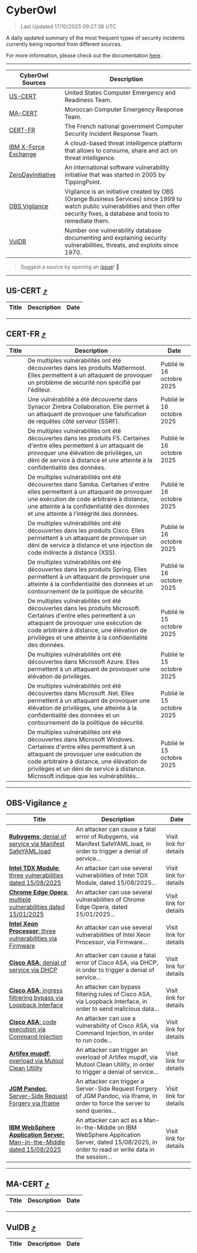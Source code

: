 
 <div id='top'></div>

# CyberOwl

 > Last Updated 17/10/2025 09:27:38 UTC
 
 A daily updated summary of the most frequent types of security incidents currently being reported from different sources.
 
 For more information, please check out the documentation [here](./docs/README.md).
 
 ---
 |CyberOwl Sources|Description|
 |---|---|
 |[US-CERT](#us-cert-arrow_heading_up)|United States Computer Emergency and Readiness Team.|
 |[MA-CERT](#ma-cert-arrow_heading_up)|Moroccan Computer Emergency Response Team.|
 |[CERT-FR](#cert-fr-arrow_heading_up)|The French national government Computer Security Incident Response Team.|
 |[IBM X-Force Exchange](#ibmcloud-arrow_heading_up)|A cloud-based threat intelligence platform that allows to consume, share and act on threat intelligence.|
 |[ZeroDayInitiative](#zerodayinitiative-arrow_heading_up)|An international software vulnerability initiative that was started in 2005 by TippingPoint.|
 |[OBS Vigilance](#obs-vigilance-arrow_heading_up)|Vigilance is an initiative created by OBS (Orange Business Services) since 1999 to watch public vulnerabilities and then offer security fixes, a database and tools to remediate them.|
 |[VulDB](#vuldb-arrow_heading_up)|Number one vulnerability database documenting and explaining security vulnerabilities, threats, and exploits since 1970.|
 
 > Suggest a source by opening an [issue](https://github.com/karimhabush/cyberowl/issues)! :raised_hands:
 ---

## US-CERT [:arrow_heading_up:](#cyberowl)

 |Title|Description|Date|
 |---|---|---|
 
 ---

## CERT-FR [:arrow_heading_up:](#cyberowl)

 |Title|Description|Date|
 |---|---|---|
 |[](https://www.cert.ssi.gouv.fr/avis/CERTFR-2025-AVI-0888/)|De multiples vulnérabilités ont été découvertes dans les produits Mattermost. Elles permettent à un attaquant de provoquer un problème de sécurité non spécifié par l'éditeur.|Publié le 16 octobre 2025|
 |[](https://www.cert.ssi.gouv.fr/avis/CERTFR-2025-AVI-0887/)|Une vulnérabilité a été découverte dans Synacor Zimbra Collaboration. Elle permet à un attaquant de provoquer une falsification de requêtes côté serveur (SSRF).|Publié le 16 octobre 2025|
 |[](https://www.cert.ssi.gouv.fr/avis/CERTFR-2025-AVI-0886/)|De multiples vulnérabilités ont été découvertes dans les produits F5. Certaines d'entre elles permettent à un attaquant de provoquer une élévation de privilèges, un déni de service à distance et une atteinte à la confidentialité des données.|Publié le 16 octobre 2025|
 |[](https://www.cert.ssi.gouv.fr/avis/CERTFR-2025-AVI-0885/)|De multiples vulnérabilités ont été découvertes dans Samba. Certaines d'entre elles permettent à un attaquant de provoquer une exécution de code arbitraire à distance, une atteinte à la confidentialité des données et une atteinte à l'intégrité des données.|Publié le 16 octobre 2025|
 |[](https://www.cert.ssi.gouv.fr/avis/CERTFR-2025-AVI-0884/)|De multiples vulnérabilités ont été découvertes dans les produits Cisco. Elles permettent à un attaquant de provoquer un déni de service à distance et une injection de code indirecte à distance (XSS).|Publié le 16 octobre 2025|
 |[](https://www.cert.ssi.gouv.fr/avis/CERTFR-2025-AVI-0883/)|De multiples vulnérabilités ont été découvertes dans les produits Spring. Elles permettent à un attaquant de provoquer une atteinte à la confidentialité des données et un contournement de la politique de sécurité.|Publié le 16 octobre 2025|
 |[](https://www.cert.ssi.gouv.fr/avis/CERTFR-2025-AVI-0882/)|De multiples vulnérabilités ont été découvertes dans les produits Microsoft. Certaines d'entre elles permettent à un attaquant de provoquer une exécution de code arbitraire à distance, une élévation de privilèges et une atteinte à la confidentialité des données.|Publié le 15 octobre 2025|
 |[](https://www.cert.ssi.gouv.fr/avis/CERTFR-2025-AVI-0881/)|De multiples vulnérabilités ont été découvertes dans Microsoft Azure. Elles permettent à un attaquant de provoquer une élévation de privilèges.|Publié le 15 octobre 2025|
 |[](https://www.cert.ssi.gouv.fr/avis/CERTFR-2025-AVI-0880/)|De multiples vulnérabilités ont été découvertes dans Microsoft .Net. Elles permettent à un attaquant de provoquer une élévation de privilèges, une atteinte à la confidentialité des données et un contournement de la politique de sécurité.|Publié le 15 octobre 2025|
 |[](https://www.cert.ssi.gouv.fr/avis/CERTFR-2025-AVI-0879/)|De multiples vulnérabilités ont été découvertes dans Microsoft Windows. Certaines d'entre elles permettent à un attaquant de provoquer une exécution de code arbitraire à distance, une élévation de privilèges et un déni de service à distance. Microsoft indique que les vulnérabilités...|Publié le 15 octobre 2025|
 
 ---

## OBS-Vigilance [:arrow_heading_up:](#cyberowl)

 |Title|Description|Date|
 |---|---|---|
 |[<a href="https://vigilance.fr/vulnerability/Rubygems-denial-of-service-via-Manifest-SafeYAML-load-48020" class="noirorange"><b>Rubygems</b>: denial of service via Manifest SafeYAML.load</a>](https://vigilance.fr/vulnerability/Rubygems-denial-of-service-via-Manifest-SafeYAML-load-48020)|An attacker can cause a fatal error of Rubygems, via Manifest SafeYAML.load, in order to trigger a denial of service...|Visit link for details|
 |[<a href="https://vigilance.fr/vulnerability/Intel-TDX-Module-three-vulnerabilities-dated-15-08-2025-48019" class="noirorange"><b>Intel TDX Module</b>: three vulnerabilities dated 15/08/2025</a>](https://vigilance.fr/vulnerability/Intel-TDX-Module-three-vulnerabilities-dated-15-08-2025-48019)|An attacker can use several vulnerabilities of Intel TDX Module, dated 15/08/2025...|Visit link for details|
 |[<a href="https://vigilance.fr/vulnerability/Chrome-Edge-Opera-multiple-vulnerabilities-dated-15-01-2025-46107" class="noirorange"><b>Chrome  Edge  Opera</b>: multiple vulnerabilities dated 15/01/2025</a>](https://vigilance.fr/vulnerability/Chrome-Edge-Opera-multiple-vulnerabilities-dated-15-01-2025-46107)|An attacker can use several vulnerabilities of Chrome  Edge  Opera, dated 15/01/2025...|Visit link for details|
 |[<a href="https://vigilance.fr/vulnerability/Intel-Xeon-Processor-three-vulnerabilities-via-Firmware-48018" class="noirorange"><b>Intel Xeon Processor</b>: three vulnerabilities via Firmware</a>](https://vigilance.fr/vulnerability/Intel-Xeon-Processor-three-vulnerabilities-via-Firmware-48018)|An attacker can use several vulnerabilities of Intel Xeon Processor, via Firmware...|Visit link for details|
 |[<a href="https://vigilance.fr/vulnerability/Cisco-ASA-denial-of-service-via-DHCP-48017" class="noirorange"><b>Cisco ASA</b>: denial of service via DHCP</a>](https://vigilance.fr/vulnerability/Cisco-ASA-denial-of-service-via-DHCP-48017)|An attacker can cause a fatal error of Cisco ASA, via DHCP, in order to trigger a denial of service...|Visit link for details|
 |[<a href="https://vigilance.fr/vulnerability/Cisco-ASA-ingress-filtrering-bypass-via-Loopback-Interface-48016" class="noirorange"><b>Cisco ASA</b>: ingress filtrering bypass via Loopback Interface</a>](https://vigilance.fr/vulnerability/Cisco-ASA-ingress-filtrering-bypass-via-Loopback-Interface-48016)|An attacker can bypass filtering rules of Cisco ASA, via Loopback Interface, in order to send malicious data...|Visit link for details|
 |[<a href="https://vigilance.fr/vulnerability/Cisco-ASA-code-execution-via-Command-Injection-48015" class="noirorange"><b>Cisco ASA</b>: code execution via Command Injection</a>](https://vigilance.fr/vulnerability/Cisco-ASA-code-execution-via-Command-Injection-48015)|An attacker can use a vulnerability of Cisco ASA, via Command Injection, in order to run code...|Visit link for details|
 |[<a href="https://vigilance.fr/vulnerability/Artifex-mupdf-overload-via-Mutool-Clean-Utility-48005" class="noirorange"><b>Artifex mupdf</b>: overload via Mutool Clean Utility</a>](https://vigilance.fr/vulnerability/Artifex-mupdf-overload-via-Mutool-Clean-Utility-48005)|An attacker can trigger an overload of Artifex mupdf, via Mutool Clean Utility, in order to trigger a denial of service...|Visit link for details|
 |[<a href="https://vigilance.fr/vulnerability/JGM-Pandoc-Server-Side-Request-Forgery-via-Iframe-48003" class="noirorange"><b>JGM Pandoc</b>: Server-Side Request Forgery via Iframe</a>](https://vigilance.fr/vulnerability/JGM-Pandoc-Server-Side-Request-Forgery-via-Iframe-48003)|An attacker can trigger a Server-Side Request Forgery of JGM Pandoc, via Iframe, in order to force the server to send queries...|Visit link for details|
 |[<a href="https://vigilance.fr/vulnerability/IBM-WebSphere-Application-Server-Man-in-the-Middle-dated-15-08-2025-48002" class="noirorange"><b>IBM WebSphere Application Server</b>: Man-in-the-Middle dated 15/08/2025</a>](https://vigilance.fr/vulnerability/IBM-WebSphere-Application-Server-Man-in-the-Middle-dated-15-08-2025-48002)|An attacker can act as a Man-in-the-Middle on IBM WebSphere Application Server, dated 15/08/2025, in order to read or write data in the session...|Visit link for details|
 
 ---

## MA-CERT [:arrow_heading_up:](#cyberowl)

 |Title|Description|Date|
 |---|---|---|
 
 ---

## VulDB [:arrow_heading_up:](#cyberowl)

 |Title|Description|Date|
 |---|---|---|
 